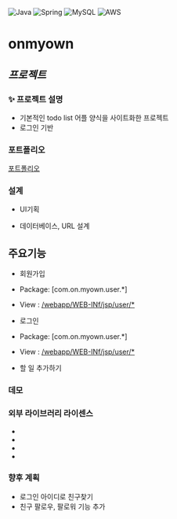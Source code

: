 ![Java](https://img.shields.io/badge/java-%23ED8B00.svg?style=for-the-badge&logo=java&logoColor=white) ![Spring](https://img.shields.io/badge/spring-%236DB33F.svg?style=for-the-badge&logo=spring&logoColor=white) ![MySQL](https://img.shields.io/badge/mysql-%2300f.svg?style=for-the-badge&logo=mysql&logoColor=white) ![AWS](https://img.shields.io/badge/AWS-%23FF9900.svg?style=for-the-badge&logo=amazon-aws&logoColor=white)

# onmyown

## _프로젝트_


### ✨ 프로젝트 설명


- 기본적인  todo list 어플 양식을 사이트화한 프로젝트
- 로그인 기반


### 포트폴리오


[포트폴리오]



### 설계

- UI기획

- 데이터베이스, URL 설계


## 주요기능

* 회원가입
 * Package: [com.on.myown.user.*]
 * View : [/webapp/WEB-INf/jsp/user/*](https://github.com/2jeong2/onmyown/tree/master/src/main/java/com/on/myown/user)

* 로그인
 * Package: [com.on.myown.user.*]
 * View : [/webapp/WEB-INf/jsp/user/*](https://github.com/2jeong2/onmyown/tree/master/src/main/java/com/on/myown/user)
 
- 할 일 추가하기


### 데모



### 외부 라이브러리 라이센스
-
-
-
-


### 향후 계획

- 로그인 아이디로 친구찾기
- 친구 팔로우, 팔로워 기능 추가 


 [포트폴리오]: <https://github.com/portfolio.pdf>
